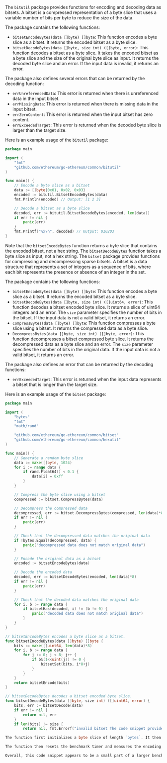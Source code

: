 The `bitutil` package provides functions for encoding and decoding data as bitsets. A bitset is a compressed representation of a byte slice that uses a variable number of bits per byte to reduce the size of the data.

The package contains the following functions:

- `bitsetEncodeBytes(data []byte) []byte`: This function encodes a byte slice as a bitset. It returns the encoded bitset as a byte slice.
- `bitsetDecodeBytes(data []byte, size int) ([]byte, error)`: This function decodes a bitset as a byte slice. It takes the encoded bitset as a byte slice and the size of the original byte slice as input. It returns the decoded byte slice and an error. If the input data is invalid, it returns an error.

The package also defines several errors that can be returned by the decoding function:

- `errUnreferencedData`: This error is returned when there is unreferenced data in the input bitset.
- `errMissingData`: This error is returned when there is missing data in the input bitset.
- `errZeroContent`: This error is returned when the input bitset has zero content.
- `errExceededTarget`: This error is returned when the decoded byte slice is larger than the target size.

Here is an example usage of the `bitutil` package:

```go
package main

import (
	"fmt"
	"github.com/ethereum/go-ethereum/common/bitutil"
)

func main() {
	// Encode a byte slice as a bitset
	data := []byte{0x01, 0x02, 0x03}
	encoded := bitutil.BitsetEncodeBytes(data)
	fmt.Println(encoded) // Output: [1 2 3]

	// Decode a bitset as a byte slice
	decoded, err := bitutil.BitsetDecodeBytes(encoded, len(data))
	if err != nil {
		panic(err)
	}
	fmt.Printf("%x\n", decoded) // Output: 010203
}
```

Note that the `bitsetEncodeBytes` function returns a byte slice that contains the encoded bitset, not a hex string. The `bitsetDecodeBytes` function takes a byte slice as input, not a hex string. The `bitset` package provides functions for compressing and decompressing sparse bitsets. A bitset is a data structure that represents a set of integers as a sequence of bits, where each bit represents the presence or absence of an integer in the set.

The package contains the following functions:

- `bitsetEncodeBytes(data []byte) []byte`: This function encodes a byte slice as a bitset. It returns the encoded bitset as a byte slice.
- `bitsetDecodeBytes(data []byte, size int) ([]uint64, error)`: This function decodes a bitset encoded byte slice. It returns a slice of uint64 integers and an error. The `size` parameter specifies the number of bits in the bitset. If the input data is not a valid bitset, it returns an error.
- `CompressBytes(data []byte) []byte`: This function compresses a byte slice using a bitset. It returns the compressed data as a byte slice.
- `DecompressBytes(data []byte, size int) ([]byte, error)`: This function decompresses a bitset compressed byte slice. It returns the decompressed data as a byte slice and an error. The `size` parameter specifies the number of bits in the original data. If the input data is not a valid bitset, it returns an error.

The package also defines an error that can be returned by the decoding functions:

- `errExceededTarget`: This error is returned when the input data represents a bitset that is longer than the target size.

Here is an example usage of the `bitset` package:

```go
package main

import (
	"bytes"
	"fmt"
	"math/rand"

	"github.com/ethereum/go-ethereum/common/bitset"
	"github.com/ethereum/go-ethereum/common/hexutil"
)

func main() {
	// Generate a random byte slice
	data := make([]byte, 1024)
	for i := range data {
		if rand.Float64() < 0.1 {
			data[i] = 0xff
		}
	}

	// Compress the byte slice using a bitset
	compressed := bitset.CompressBytes(data)

	// Decompress the compressed data
	decompressed, err := bitset.DecompressBytes(compressed, len(data)*8)
	if err != nil {
		panic(err)
	}

	// Check that the decompressed data matches the original data
	if !bytes.Equal(decompressed, data) {
		panic("decompressed data does not match original data")
	}

	// Encode the original data as a bitset
	encoded := bitsetEncodeBytes(data)

	// Decode the encoded data
	decoded, err := bitsetDecodeBytes(encoded, len(data)*8)
	if err != nil {
		panic(err)
	}

	// Check that the decoded data matches the original data
	for i, b := range data {
		if bitsetHas(decoded, i) != (b != 0) {
			panic("decoded data does not match original data")
		}
	}
}

// bitsetEncodeBytes encodes a byte slice as a bitset.
func bitsetEncodeBytes(data []byte) []byte {
	bits := make([]uint64, len(data)*8)
	for i, b := range data {
		for j := 0; j < 8; j++ {
			if b&(1<<uint(j)) != 0 {
				bitsetSet(bits, i*8+j)
			}
		}
	}
	return bitsetEncode(bits)
}

// bitsetDecodeBytes decodes a bitset encoded byte slice.
func bitsetDecodeBytes(data []byte, size int) ([]uint64, error) {
	bits, err := bitsetDecode(data)
	if err != nil {
		return nil, err
	}
	if len(bits) != size {
		return nil, fmt.Errorf("invalid bitset The code snippet provided appears to be a benchmark function that tests the performance of encoding and decoding a bitset. The function takes in a single argument, `bytes`, which specifies the number of bytes in the bitset. The `fill` variable is a float that determines the fill ratio of the bitset. The `random` variable is an instance of the `math/rand.Rand` struct, which is used to generate random indices and bits for the bitset.

The function first initializes a byte slice of length `bytes`. It then calculates the number of bits in the bitset based on the `fill` ratio. It then loops through each bit in the bitset and sets a random bit in a random byte in the byte slice. This generates a random bitset that is reproducible and comparable across runs.

The function then resets the benchmark timer and measures the encoding and decoding performance of the bitset. It does this by calling the `bitsetEncodeBytes` function to encode the bitset as a byte slice, and then calling the `bitsetDecodeBytes` function to decode the byte slice back into a bitset. It repeats this process `b.N` times, which is the number of iterations specified by the benchmark framework.

Overall, this code snippet appears to be a small part of a larger benchmark suite that tests the performance of various bitset encoding and decoding algorithms. The `wSource` function is likely just one of many functions that are being benchmarked.